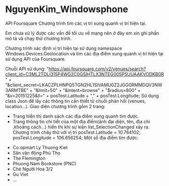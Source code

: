 # NguyenKim_Windowsphone
API Foursquare
Chương trình tìm các vị trí xung quanh vị trí hiện tại.

Em chưa xử lý được các vấn đề tối ưu về mạng nên ở đây em xin ghi phần mô tả và chạy thử chương trình.

Chương trình xác định vị trí hiện tại sử dụng namespace Windows.Devices.Geolocation và tìm các địa điểm xung quanh vị trí hiện tại sử dụng API của Foursquare.

Chuỗi API sử dụng: "https://api.foursquare.com/v2/venues/search?client_id=C3ML2TDLI315P4WG2C0GSIHTLX3NTEG005P5UUAAKVODKB0R" +
                                            "&client_secret=LKACZPLHNPQ5TGN2HL1SIVAMU0Z2JGG0RMMDQV3NW3ARMTBE" +
                                            "&limit=50" +
                                            "&intent=browse" +
                                            "$radius=800" +
                                            "&v=20151225&ll=" + posTest.Latitude + "," + posTest.Longitude;
Sử dụng class Json để lấy các thông tin cần thiết từ chuỗi phản hồi (venues, location...).
Giao diện chương trình gồm 2 trang:
- Trang hiển thị danh sách các địa điểm xung quanh tìm được.
- Trang thông tin chi tiết của một địa điểm(ảnh đại diện, tên, địa chỉ ,khoảng cách...) hiển thị khi sự kiện list_SelectionChanged xảy ra.
Chương trình chảy thử với vị trí posTest.Latitude = 10.764102; posTest.Longitude = 106.656254;
Một số địa điểm tìm được:
 + Co.opmart Ly Thuong Kiet
 + Sân vận động Phú Thọ
 + The Flemington
 + Phuong Nam Bookstore (PNC)
 + Chè Người Hoa 3/2
 + Gu Viet
 + ...
